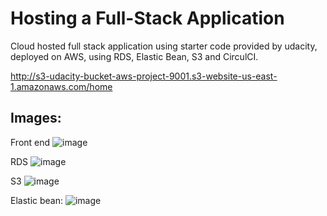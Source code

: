 # Hosting a Full-Stack Application

Cloud hosted full stack application using starter code provided by udacity, deployed on AWS, using RDS, Elastic Bean, S3 and CirculCI.

http://s3-udacity-bucket-aws-project-9001.s3-website-us-east-1.amazonaws.com/home

## Images:

Front end
![image](https://user-images.githubusercontent.com/45456682/218869880-ed07ed9b-51dd-41f8-8d2c-a09be2a3ad9e.png)

RDS
![image](https://user-images.githubusercontent.com/45456682/218870593-9dcdb404-0998-45db-bc0b-9d1f5b05a081.png)



S3
![image](https://user-images.githubusercontent.com/45456682/218870627-eedfd606-a1b9-4242-a3fc-3c591794c396.png)


Elastic bean:
![image](https://user-images.githubusercontent.com/45456682/218870675-612838ab-731d-4d68-bb85-3f9ef99af1f8.png)

